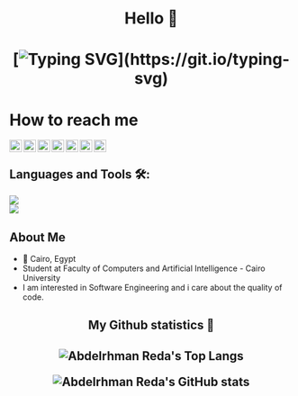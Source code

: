 <h1 align="center">Hello 👋</h1>

<h1 align="center">
  
[![Typing SVG](https://readme-typing-svg.herokuapp.com?font=Vujahday+Script&color=%0e223b&size=35&height=60&lines=Welcome+to+Abdelrhman's+Github+!)](https://git.io/typing-svg)
  
</h1>

<h3 align="center">

# How to reach me
<a href="https://www.linkedin.com/in/abdelrhman-reda-092b14224/">
  <img align="left" alt="Abdelrhman Reda's Linkdein" width="22px" src="https://cdn.jsdelivr.net/npm/simple-icons@v3/icons/linkedin.svg" />
</a>
<a href="https://github.com/AbdelrhmanReda17">
  <img align="left" alt="Abdelrhman Reda's Github" width="22px" src="https://cdn.jsdelivr.net/npm/simple-icons@v3/icons/github.svg" />
</a>
<a href="https://t.me/AbdelrhmanRMuhammed">
  <img align="left" alt="Abdelrhman Reda's Telegram" width="22px" src="https://cdn.jsdelivr.net/npm/simple-icons@v3/icons/telegram.svg" />
</a>
<a href="https://www.instagram.com/abdelrhman.reda17/">
  <img align="left" alt="Abdelrhman Reda's Instagram" width="22px" src="https://cdn.jsdelivr.net/npm/simple-icons@v3/icons/instagram.svg" />
</a>
<a href="https://www.facebook.com/AbdelRhmanReda17/">
  <img align="left" alt="Abdelrhman Reda's Facebook" width="22px" src="https://cdn.jsdelivr.net/npm/simple-icons@v3/icons/facebook.svg" />
</a>
<a href="mailto:abdelrhmanrmuhammed@gmail.com">
  <img align="left" alt="Abdelrhman Reda's Gmail" width="22px" src="https://cdn.jsdelivr.net/npm/simple-icons@v3/icons/gmail.svg" />
</a>
<a href="https://codeforces.com/profile/AbdelrhmanR.Muhammed">
  <img align="left" alt="Abdelrhman Reda's CodeForces" width="22px" src="https://cdn.jsdelivr.net/npm/simple-icons@v3/icons/codeforces.svg" />
</a> <br/>
  
 
## Languages and Tools 🛠:
<p>
  <img src="https://img.icons8.com/color/48/000000/c-plus-plus-logo.png" style= "display:block"/>
  <img src="https://img.icons8.com/color/48/000000/python--v2.png"/>
 </p>
 
## About Me
* 🏫 Cairo, Egypt
* Student at Faculty of Computers and Artificial Intelligence - Cairo University
* I am interested in Software Engineering and i care about the quality of code.

<h2 align="center"> My Github statistics 🚀 </h2>

<h2 align="center"> 
  
![Abdelrhman Reda's Top Langs](https://github-readme-stats.vercel.app/api/top-langs/?username=AbdelrhmanReda17&theme=tokyonight&layout=compact&count_private=true)
  
![Abdelrhman Reda's GitHub stats](https://github-readme-stats.vercel.app/api?username=AbdelrhmanReda17&show_icons=true&theme=tokyonight&count_private=true)

 </h2>

